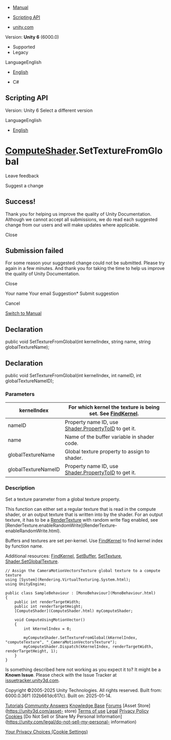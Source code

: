 [ ]()

  * [Manual](../Manual/index.html)
  * [Scripting API](../ScriptReference/index.html)

  * [unity.com](https://unity.com/)

Version: **Unity 6** (6000.0)

  * Supported
  * Legacy

LanguageEnglish

  * [English]()

  * C#

[ ](https://docs.unity3d.com)

## Scripting API

Version: Unity 6 Select a different version

LanguageEnglish

  * [English]()

#  [ComputeShader](ComputeShader.html).SetTextureFromGlobal

Leave feedback

Suggest a change

## Success!

Thank you for helping us improve the quality of Unity Documentation. Although
we cannot accept all submissions, we do read each suggested change from our
users and will make updates where applicable.

Close

## Submission failed

For some reason your suggested change could not be submitted. Please <a>try
again</a> in a few minutes. And thank you for taking the time to help us
improve the quality of Unity Documentation.

Close

Your name Your email Suggestion* Submit suggestion

Cancel

[Switch to Manual](../Manual/class-ComputeShader.html "Go to ComputeShader
Component in the Manual")

## Declaration

public void SetTextureFromGlobal(int kernelIndex, string name, string
globalTextureName);

## Declaration

public void SetTextureFromGlobal(int kernelIndex, int nameID, int
globalTextureNameID);

### Parameters

kernelIndex | For which kernel the texture is being set. See [FindKernel](ComputeShader.FindKernel.html).  
---|---  
nameID | Property name ID, use [Shader.PropertyToID](Shader.PropertyToID.html) to get it.  
name | Name of the buffer variable in shader code.  
globalTextureName | Global texture property to assign to shader.  
globalTextureNameID | Property name ID, use [Shader.PropertyToID](Shader.PropertyToID.html) to get it.  
  
### Description

Set a texture parameter from a global texture property.

This function can either set a regular texture that is read in the compute
shader, or an output texture that is written into by the shader. For an output
texture, it has to be a [RenderTexture](RenderTexture.html) with random write
flag enabled, see [RenderTexture.enableRandomWrite](RenderTexture-
enableRandomWrite.html).  
  
Buffers and textures are set per-kernel. Use
[FindKernel](ComputeShader.FindKernel.html) to find kernel index by function
name.  
  
Additional resources: [FindKernel](ComputeShader.FindKernel.html),
[SetBuffer](ComputeShader.SetBuffer.html),
[SetTexture](ComputeShader.SetTexture.html),
[Shader.SetGlobalTexture](Shader.SetGlobalTexture.html).

    
    
    // Assign the CameraMotionVectorsTexture global texture to a compute texture
    using [System](Rendering.VirtualTexturing.System.html);
    using UnityEngine;  
      
    public class SampleBehaviour : [MonoBehaviour](MonoBehaviour.html)
    {
        public int renderTargetWidth;
        public int renderTargetHeight;
        [ComputeShader](ComputeShader.html) myComputeShader;  
      
        void ComputeUsingMotionVector()
        {
            int kKernelIndex = 0;  
      
            myComputeShader.SetTextureFromGlobal(kKernelIndex, "computeTexture", "_CameraMotionVectorsTexture");
            myComputeShader.Dispatch(kKernelIndex, renderTargetWidth, renderTargetHeight, 1);
        }
    }
    

Is something described here not working as you expect it to? It might be a
**Known Issue**. Please check with the Issue Tracker at
[issuetracker.unity3d.com](https://issuetracker.unity3d.com).

Copyright ©2005-2025 Unity Technologies. All rights reserved. Built from:
6000.0.36f1 (02b661dc617c). Built on: 2025-01-14.

[Tutorials](https://unity3d.com/learn) [Community
Answers](https://answers.unity3d.com) [Knowledge
Base](https://support.unity3d.com/hc/en-us)
[Forums](https://forum.unity3d.com) [Asset Store](https://unity3d.com/asset-
store) [Terms of use](https://docs.unity3d.com/Manual/TermsOfUse.html)
[Legal](https://unity.com/legal) [Privacy
Policy](https://unity.com/legal/privacy-policy)
[Cookies](https://unity.com/legal/cookie-policy) [Do Not Sell or Share My
Personal Information](https://unity.com/legal/do-not-sell-my-personal-
information)

[Your Privacy Choices (Cookie Settings)](javascript:void\(0\);)

